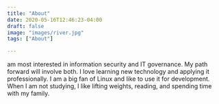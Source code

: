 ```yaml
---
title: "About"
date: 2020-05-16T12:46:23-04:00
draft: false
image: "images/river.jpg" 
tags: ["About"]

---
```


 am most interested in information security and IT governance. My path forward will involve both. I love learning new technology and applying it professionally. I am a big fan of Linux and like to use it for development. When I am not studying, I like lifting weights, reading, and spending time with my family. 
